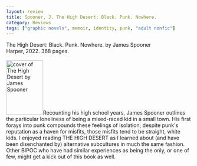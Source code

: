```yaml
---
layout: review
title: Spooner, J. The High Desert: Black. Punk. Nowhere.
category: Reviews
tags: ["graphic novels", memoir, identity, punk, "adult nonfic"]
---
```

<span class="title">The High Desert: Black. Punk. Nowhere.</span> by James Spooner<br>
<span class="publisher">Harper, 2022. 368 pages.</span><br><br>
<span class="book1"><img src="https://www.harpercollins.com/cdn/shop/files/9780358659112_5d5a1460-c1fa-4693-8398-ef5f224b355b.jpg" width="100" height="147" alt="cover of The High Desert by James Spooner"></span>Recounting his high school years, James Spooner outlines the particular loneliness of being a mixed-raced kid in a small town. His first forays into punk compounds these feelings of isolation; despite punk's reputation as a haven for misfits, those misfits tend to be straight, white kids. I enjoyed reading THE HIGH DESERT as I learned about (and have been disenchanted by) alternative subcultures in much the same fashion. Other BIPOC who have had similar experiences as being the only, or one of few, might get a kick out of this book as well.
